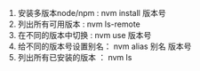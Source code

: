 1. 安装多版本node/npm   :    nvm install 版本号
2. 列出所有可用版本     :    nvm ls-remote
3. 在不同的版本中切换   :    nvm use  版本号
4. 给不同的版本号设置别名：  nvm alias 别名  版本号
5. 列出所有已安装的版本  ：  nvm ls
